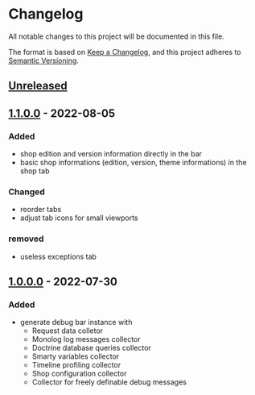 # Changelog
All notable changes to this project will be documented in this file.

The format is based on [Keep a Changelog](https://keepachangelog.com/en/1.0.0/),
and this project adheres to [Semantic Versioning](https://semver.org/spec/v2.0.0.html).

## [Unreleased](https://git.d3data.de/D3Public/DebugBar/compare/1.1.0.0...rel_1.x)

## [1.1.0.0](https://git.d3data.de/D3Public/DebugBar/compare/1.0.0.0...1.1.0.0) - 2022-08-05
### Added
- shop edition and version information directly in the bar
- basic shop informations (edition, version, theme informations) in the shop tab

### Changed
- reorder tabs
- adjust tab icons for small viewports

### removed
- useless exceptions tab

## [1.0.0.0](https://git.d3data.de/D3Public/DebugBar/releases/tag/1.0.0.0) - 2022-07-30
### Added
- generate debug bar instance with 
    - Request data colletor
    - Monolog log messages collector
    - Doctrine database queries collector
    - Smarty variables collector
    - Timeline profiling collector
    - Shop configuration collector
    - Collector for freely definable debug messages 